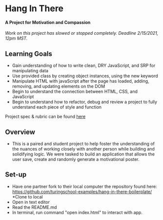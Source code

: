 # Hang In There

#### A Project for Motivation and Compassion

  *Work on this project has slowed or stopped completely. Deadline 2/15/2021, 12pm MST.*

## Learning Goals

* Gain understanding of how to write clean, DRY JavaScript, and SRP for manipulating data
* Use provided class by creating object instances, using the new keyword
* Manipulate HTML with javaScript after the page has loaded, adding, removing, and updating elements on the DOM
* Begin to understand the connection between HTML, CSS, and JavaScript
* Begin to understand how to refactor, debug and review a project to fully understand each piece of style and function

Project spec & rubric can be found [here](https://frontend.turing.io/projects/module-1/hang-in-there.html)

## Overview

  * This is a paired and student project to help foster the understanding of the nuances of working closely with another person while building and solidifying logic.  We were tasked to build an application that allows the user save, create and randomly generate a motivational poster.  

## Set-up

  * Have one partner fork to their local computer the repository found here: https://github.com/turingschool-examples/hang-in-there-boilerplate/
  *Clone to local
  * Open in text editor
  * Read the README.md
  * In terminal, run command "open index.html" to interact with app.
